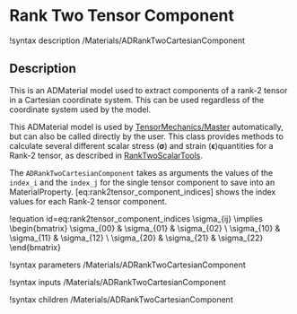 # Rank Two Tensor Component

!syntax description /Materials/ADRankTwoCartesianComponent

## Description

This is an ADMaterial model used to extract components of a rank-2 tensor in a
Cartesian coordinate system. This can be used regardless of the coordinate
system used by the model.

This ADMaterial model is used by
[TensorMechanics/Master](/Modules/TensorMechanics/Master/index.md)
automatically, but can also be called directly by the user. This class provides
methods to calculate several different scalar stress ($\boldsymbol{\sigma}$) and
strain ($\boldsymbol{\epsilon}$)quantities for a Rank-2 tensor, as described in
[RankTwoScalarTools](RankTwoScalarTools.md).  

The `ADRankTwoCartesianComponent` takes as arguments the values of the
`index_i` and the `index_j` for the single tensor component to save into an
MaterialProperty.  [eq:rank2tensor_component_indices] shows the index values
for each Rank-2 tensor component.

!equation id=eq:rank2tensor_component_indices
\sigma_{ij} \implies \begin{bmatrix}
                      \sigma_{00} & \sigma_{01} & \sigma_{02} \\
                      \sigma_{10} & \sigma_{11} & \sigma_{12} \\
                      \sigma_{20} & \sigma_{21} & \sigma_{22}
                      \end{bmatrix}

!syntax parameters /Materials/ADRankTwoCartesianComponent

!syntax inputs /Materials/ADRankTwoCartesianComponent

!syntax children /Materials/ADRankTwoCartesianComponent

